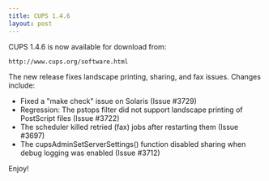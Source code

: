 ```yaml
---
title: CUPS 1.4.6
layout: post
---
```


CUPS 1.4.6 is now available for download from:

    http://www.cups.org/software.html

The new release fixes landscape printing, sharing, and fax issues. Changes include:

- Fixed a "make check" issue on Solaris (Issue #3729)
- Regression: The pstops filter did not support landscape printing of PostScript files (Issue #3722)
- The scheduler killed retried (fax) jobs after restarting them (Issue #3697)
- The cupsAdminSetServerSettings() function disabled sharing when debug logging was enabled (Issue #3712)

Enjoy!

